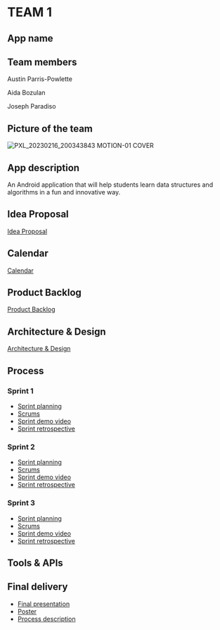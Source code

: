 # TEAM 1

## App name

## Team members

Austin Parris-Powlette

Aida Bozulan

Joseph Paradiso


## Picture of the team

![PXL_20230216_200343843 MOTION-01 COVER](https://user-images.githubusercontent.com/69426895/220960961-1f01e2ac-0e8d-431d-abc4-b1017689a92c.jpg)

## App description

An Android application that will help students learn data structures and algorithms in a fun and innovative way. 

## Idea Proposal
[Idea Proposal](https://docs.google.com/document/d/1xwMZD6h9YxY_G8SSdRE5bczhOR1s8koP/edit?usp=sharing&ouid=112424665803359998557&rtpof=true&sd=true)

## Calendar
[Calendar](https://calendar.google.com/calendar/u/0?cid=aXZoMmU3NjhzMjRkdGlxZWYwcXZvbzhxcjBAZ3JvdXAuY2FsZW5kYXIuZ29vZ2xlLmNvbQ)

## Product Backlog
[Product Backlog]()

## Architecture & Design
[Architecture & Design]()

## Process

### Sprint 1

* [Sprint planning]()
* [Scrums]()
* [Sprint demo video]()
* [Sprint retrospective]()

### Sprint 2

* [Sprint planning]()
* [Scrums]()
* [Sprint demo video]()
* [Sprint retrospective]()

### Sprint 3

* [Sprint planning]()
* [Scrums]()
* [Sprint demo video]()
* [Sprint retrospective]()

## Tools & APIs

## Final delivery

* [Final presentation]()
* [Poster]()
* [Process description]()


